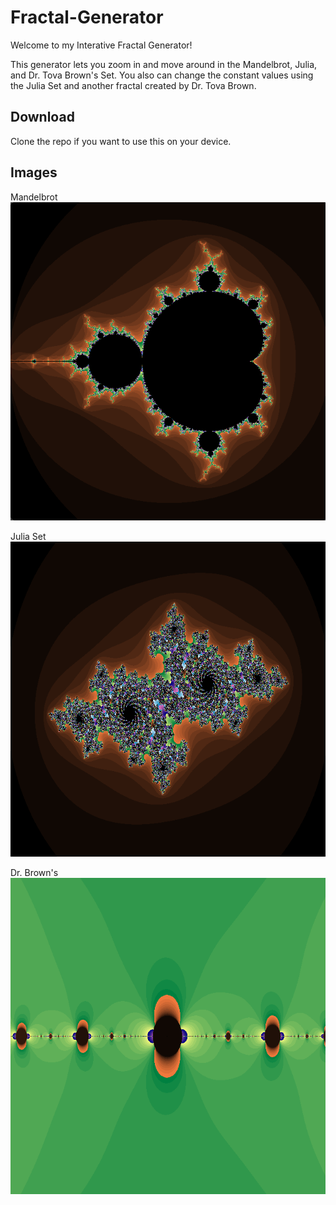# Fractal-Generator
Welcome to my Interative Fractal Generator!

This generator lets you zoom in and move around in the Mandelbrot, Julia, and Dr. Tova Brown's Set. You also can change the constant values using the Julia Set and another fractal created by Dr. Tova Brown.

## Download
Clone the repo if you want to use this on your device.

## Images
Mandelbrot
![Mandelbrot](Mandelbrot.png)

Julia Set
![Julia](Julia.png)

Dr. Brown's
![Brown](Brown.png)
